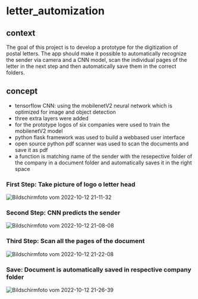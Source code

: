 # letter_automization

## context
The goal of this project is to develop a prototype for the digitization of postal letters. The app should make it possible to automatically recognize the sender via camera and a CNN model, scan the individual pages of the letter in the next step and then automatically save them in the correct folders.

## concept
- tensorflow CNN: using the mobilenetV2 neural network which is optimized for image and object detection
- three extra layers were added
- for the prototype logos of six companies were used to train the mobilenetV2 model
- python flask framework was used to build a webbased user interface 
- open source python pdf scanner was used to scan the documents and save it as pdf
- a function is matching name of the sender with the resepective folder of the company in a document folder and automatically saves it in the right space

### First Step: Take picture of logo o letter head


![Bildschirmfoto vom 2022-10-12 21-11-32](https://user-images.githubusercontent.com/101807190/195428240-3bbe5e57-654a-439a-971a-eeeb53bad372.png)


### Second Step: CNN predicts the sender 

![Bildschirmfoto vom 2022-10-12 21-08-08](https://user-images.githubusercontent.com/101807190/195428712-adfd6342-fc2d-4bf4-bebd-4cf236fb60a0.png)


### Third Step: Scan all the pages of the document

![Bildschirmfoto vom 2022-10-12 21-22-08](https://user-images.githubusercontent.com/101807190/195429932-9668d1e3-7e25-42a8-aa6a-95bc994fc417.png)

### Save: Document is automatically saved in respective company folder

![Bildschirmfoto vom 2022-10-12 21-26-39](https://user-images.githubusercontent.com/101807190/195430797-13e08832-c75f-42fc-97f1-7d567ddf0cd1.png)
